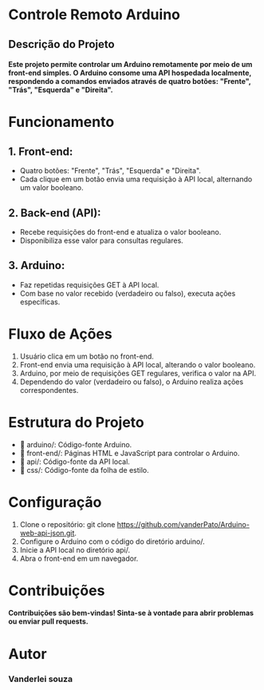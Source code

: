 # Controle Remoto Arduino
## Descrição do Projeto
#### Este projeto permite controlar um Arduino remotamente por meio de um front-end simples. O Arduino consome uma API hospedada localmente, respondendo a comandos enviados através de quatro botões: "Frente", "Trás", "Esquerda" e "Direita".


# Funcionamento
## 1. Front-end:
- Quatro botões: "Frente", "Trás", "Esquerda" e "Direita".
- Cada clique em um botão envia uma requisição à API local, alternando um valor booleano.

## 2. Back-end (API):
- Recebe requisições do front-end e atualiza o valor booleano.
- Disponibiliza esse valor para consultas regulares.

## 3. Arduino:
- Faz repetidas requisições GET à API local.
- Com base no valor recebido (verdadeiro ou falso), executa ações específicas.

# Fluxo de Ações
1. Usuário clica em um botão no front-end.
2. Front-end envia uma requisição à API local, alterando o valor booleano.
3. Arduino, por meio de requisições GET regulares, verifica o valor na API.
4. Dependendo do valor (verdadeiro ou falso), o Arduino realiza ações correspondentes.

# Estrutura do Projeto
- 📂 arduino/: Código-fonte Arduino.
- 📂 front-end/: Páginas HTML e JavaScript para controlar o Arduino.
- 📂 api/: Código-fonte da API local.
- 📂 css/: Código-fonte da folha de estilo.

# Configuração
1. Clone o repositório: git clone https://github.com/vanderPato/Arduino-web-api-json.git.
2. Configure o Arduino com o código do diretório arduino/.
3. Inicie a API local no diretório api/.
4. Abra o front-end em um navegador.

# Contribuições
#### Contribuições são bem-vindas! Sinta-se à vontade para abrir problemas ou enviar pull requests.

# Autor
### Vanderlei souza
